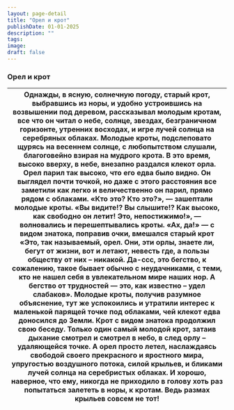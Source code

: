 ```yaml
---
layout: page-detail
title: "Орел и крот"
publishDate: 01-01-2025
description: ""
tags:
image:
draft: false
---
```


### Орел и крот

| Однажды, в ясную, солнечную погоду, старый крот, выбравшись из норы, и удобно устроившись на возвышении под деревом, рассказывал молодым кротам, все что он читал о небе, солнце, звездах, безграничном горизонте, утренних восходах, и игре лучей солнца на серебряных облаках. Молодые кроты, подслеповато щурясь на весеннем солнце, с любопытством слушали, благоговейно взирая на мудрого крота. В это время, высоко вверху, в небе, внезапно раздался клекот орла. Орел парил так высоко, что его едва было видно. Он выглядел почти точкой, но даже с этого расстояния все заметили как легко и величественно он парил, прямо рядом с облаками. «Кто это? Кто это?», — зашептали молодые кроты. «Вы видите!? Вы слышите!? Как высоко, как свободно он летит! Это, непостижимо!», — волновались и перешептывались кроты. «Ах, да!» — с видом знатока, поправив очки, вмешался старый крот «Это, так называемый, орел. Они, эти орлы, знаете ли, бегут от жизни, вот и летают, невесть где, а пользы обществу от них – никакой. Да-ссс, это бегство, к сожалению, такое бывает обычно с неудачниками, с теми, кто не нашел себя в увлекательном мире наших нор. А бегство от трудностей — это, как известно – удел слабаков». Молодые кроты, получив разумное объяснение, тут же успокоились и утратили интерес к маленькой парящей точке под облаками, чей клекот едва доносился до Земли. Крот с видом знатока продолжил свою беседу. Только один самый молодой крот, затаив дыхание смотрел и смотрел в небо, в след орлу – удаляющейся точке. А орел просто летел, наслаждаясь свободой своего прекрасного и яростного мира, упругостью воздушного потока, силой крыльев, и бликами лучей солнца на серебристых облаках. И хорошо, наверное, что ему, никогда не приходило в голову хоть раз попытаться залететь в норы, к кротам. Ведь размах крыльев совсем не тот! |
| ------------------------------------------------------------------------------------------------------------------------------------------------------------------------------------------------------------------------------------------------------------------------------------------------------------------------------------------------------------------------------------------------------------------------------------------------------------------------------------------------------------------------------------------------------------------------------------------------------------------------------------------------------------------------------------------------------------------------------------------------------------------------------------------------------------------------------------------------------------------------------------------------------------------------------------------------------------------------------------------------------------------------------------------------------------------------------------------------------------------------------------------------------------------------------------------------------------------------------------------------------------------------------------------------------------------------------------------------------------------------------------------------------------------------------------------------------------------------------------------------------------------------------------------------------------------------------------------------------------------------------------------------------------------------------------------------------------------------------------------------------------------------------------------------------------------------------------------------------------------------------ |
  
  
